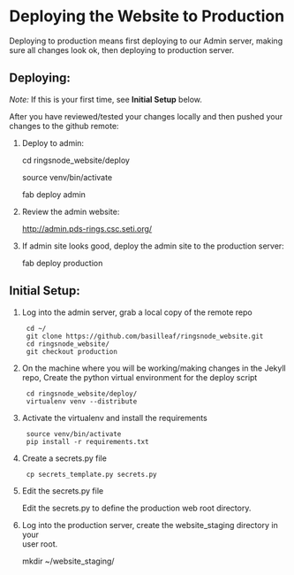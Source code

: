 # Deploying the Website to Production

Deploying to production means first deploying to our Admin server,
making sure all changes look ok, then deploying to production server.

## Deploying:

_Note:_ If this is your first time, see **Initial Setup** below.

After you have reviewed/tested your changes locally and then pushed your
changes to the github remote:

1. Deploy to admin:

    cd ringsnode_website/deploy  
    
    source venv/bin/activate

    fab deploy admin

2. Review the admin website:

    http://admin.pds-rings.csc.seti.org/

3. If admin site looks good, deploy the admin site to the production server:

    fab deploy production


## Initial Setup:

1. Log into the admin server, grab a local copy of the remote repo

        cd ~/
        git clone https://github.com/basilleaf/ringsnode_website.git
        cd ringsnode_website/
        git checkout production

2. On the machine where you will be working/making changes in the Jekyll repo,
   Create the python virtual environment for the deploy script

        cd ringsnode_website/deploy/
        virtualenv venv --distribute

3. Activate the virtualenv and install the requirements

        source venv/bin/activate
        pip install -r requirements.txt

4. Create a secrets.py file

        cp secrets_template.py secrets.py

5. Edit the secrets.py file

    Edit the secrets.py to define the production web root directory.

6. Log into the production server, create the website_staging directory in your  
   user root.

    mkdir ~/website_staging/
